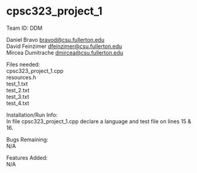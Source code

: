 # cpsc323_project_1  

Team ID: DDM  

Daniel Bravo		bravod@csu.fullerton.edu  
David Feinzimer		dfeinzimer@csu.fullerton.edu   
Mircea Dumitrache	dmircea@csu.fullerton.edu  

Files needed:  
cpsc323_project_1.cpp  
resources.h  
test_1.txt  
test_2.txt  
test_3.txt  
test_4.txt  

Installation/Run Info:  
In file cpsc323_project_1.cpp declare a language and test file on lines 15 & 16.  

Bugs Remaining:  
N/A  

Features Added:  
N/A  